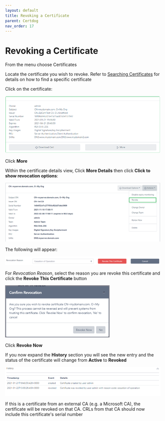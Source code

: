 ```yaml
---
layout: default
title: Revoking a Certificate
parent: Certdog
nav_order: 17
---
```


# Revoking a Certificate

From the menu choose Certificates  

Locate the certificate you wish to revoke. Refer to [Searching Certificates](searching_certificates.html) for details on how to find a specific certificate  

Click on the certificate:

<img src=".\images\cert_info.png" alt="image-20210122125547911" style="zoom:67%;" />

Click **More**  

Within the certificate details view, Click **More Details** then click **Click to show revocation options**:  

<img src=".\images\revoke_cert_details.png" alt="image-20211110170215078" style="zoom:80%;" /> 



The following will appear:

<img src=".\images\revoke_cert_details2.png" alt="image-20211110170301677" style="zoom:80%;" />

For *Revocation Reason*, select the reason you are revoke this certificate and click the **Revoke This Certificate** button

<img src=".\images\confirm_revocation.png" alt="image-20210122125954211" style="zoom:67%;" />

Click **Revoke Now**  

If you now expand the **History** section you will see the new entry and the status of the certificate will change from **Active** to **Revoked**

<img src=".\images\cert_history.png" alt="image-20210122130101123" style="zoom:80%;" />

If this is a certificate from an external CA (e.g. a Microsoft CA), the certificate will be revoked on that CA. CRLs from that CA should now include this certificate's serial number